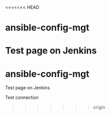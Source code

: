 <<<<<<< HEAD
# ansible-config-mgt

Test page on Jenkins
=======
# ansible-config-mgt

Test page on Jenkins

Test connection
>>>>>>> origin


